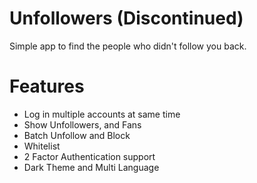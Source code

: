 # Unfollowers (Discontinued)
Simple app to find the people who didn't follow you back.

# Features
* Log in multiple accounts at same time
* Show Unfollowers, and Fans
* Batch Unfollow and Block
* Whitelist
* 2 Factor Authentication support
* Dark Theme and Multi Language
